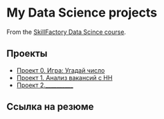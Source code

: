 # My Data Science projects

From the [SkillFactory Data Scince course](https://skillfactory.ru/data_scientist).

## Проекты
 
* [Проект 0. Игра: Угадай число](https://github.com/sergiano137/sf_data_science/tree/main/project_0)
* [Проект 1. Анализ вакансий с HH](https://github.com/sergiano137/sf_data_science/tree/main/project_1)
* [Проект 2.__________](__)

## Ссылка на резюме